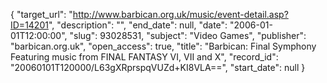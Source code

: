 {
  "target_url": "http://www.barbican.org.uk/music/event-detail.asp?ID=14201", 
  "description": "", 
  "end_date": null, 
  "date": "2006-01-01T12:00:00", 
  "slug": 93028531, 
  "subject": "Video Games", 
  "publisher": "barbican.org.uk", 
  "open_access": true, 
  "title": "Barbican: Final Symphony Featuring music from FINAL FANTASY VI, VII and X", 
  "record_id": "20060101T120000/L63gXRprspqVUZd+KI8VLA==", 
  "start_date": null
}

